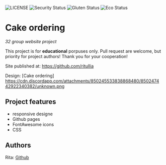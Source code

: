 ![LICENSE](https://img.shields.io/badge/license-MIT-blue.svg?style=flat-square)
![Security Status](https://img.shields.io/security-headers?label=Security&url=https%3A%2F%2Fgithub.com&style=flat-square)
![Gluten Status](https://img.shields.io/badge/Gluten-Free-green.svg)
![Eco Status](https://img.shields.io/badge/ECO-Friendly-green.svg)

# Cake ordering

_32 group website project_

This project is for **educational** porpuses only. Pull request are welcome, but priority for project authors! Thank you for your cooperation!

Site published at: https://github.com/ritullia

Design: [Cake ordering] https://cdn.discordapp.com/attachments/850245533838868480/850247442922340382/unknown.png

## Project features

-   responsive designe
-   Github pages
-   FontAwesome icons
-   CSS

## Authors

Rita: [Github](https://github.com/ritullia)
